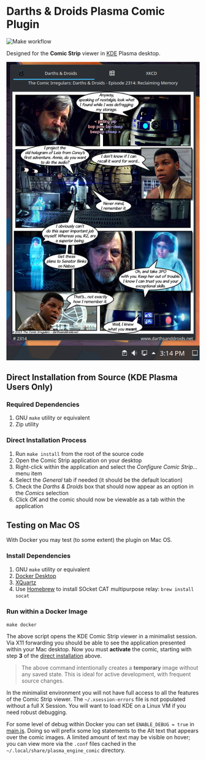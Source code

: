 # Darths &amp; Droids Plasma Comic Plugin

![Make workflow](../../actions/workflows/make.yml/badge.svg)

Designed for the **Comic Strip** viewer in [KDE](https://kde.org "KDE Community Home") Plasma desktop.

![Screenshot](image/screenshot.png "Sample screenshot of comic widget")

## Direct Installation from Source (KDE Plasma Users Only)

### Required Dependencies

1. GNU `make` utility or equivalent
2. Zip utility

### Direct Installation Process

1. Run `make install` from the root of the source code
2. Open the Comic Strip application on your desktop
3. Right-click within the application and select the _Configure Comic Strip..._ menu item
4. Select the _General_ tab if needed (it should be the default location)
5. Check the *Darths &amp; Droids* box that should now appear as an option in the _Comics_ selection
6. Click _OK_ and the comic should now be viewable as a tab within the application

## Testing on Mac OS

With Docker you may test (to some extent) the plugin on Mac OS.

### Install Dependencies

1. GNU `make` utility or equivalent
2. [Docker Desktop](https://www.docker.com/products/docker-desktop)
3. [XQuartz](https://www.xquartz.org)
5. Use [Homebrew](https://brew.sh) to install SOcket CAT multipurpose relay: `brew install socat`

### Run within a Docker Image

```
make docker
```

The above script opens the KDE Comic Strip viewer in a minimalist session.
Via X11 forwarding you should be able to see the application presented within your Mac desktop.
Now you must **activate** the comic, starting with step **3** of the [direct installation](#direct-installation-process) above.

> The above command intentionally creates a **temporary** image without any saved state.
> This is ideal for active development, with frequent source changes.

In the minimalist environment you will not have full access to all the features of the Comic Strip viewer.
The `~/.xsession-errors` file is not populated without a full X Session.
You will want to load KDE on a Linux VM if you need robust debugging.

For some level of debug within Docker you can set `ENABLE_DEBUG = true` in [main.js](src/contents/code/main.js#L30).
Doing so will prefix some log statements to the Alt text that appears over the comic images.
A limited amount of text may be visible on hover;
you can view more via the `.conf` files cached in the `~/.local/share/plasma_engine_comic` directory.
